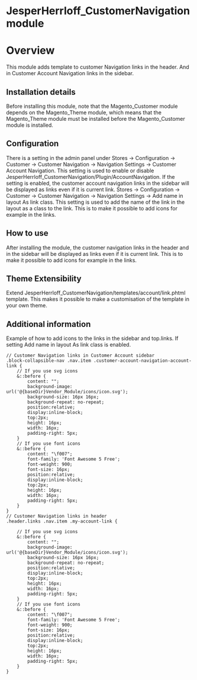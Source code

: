 # JesperHerrloff_CustomerNavigation module

# Overview
This module adds template to customer Navigation links in the header. And in Customer Account Navigation links in the sidebar.

## Installation details
Before installing this module, note that the Magento_Customer module depends on the Magento_Theme module, 
which means that the Magento_Theme module must be installed before the Magento_Customer module is installed.

## Configuration
There is a setting in the admin panel under 
Stores -> Configuration -> Customer -> Customer Navigation -> Navigation Settings -> Customer Account Navigation. 
This setting is used to enable or disable JesperHerrloff_CustomerNavigation/Plugin/AccountNavigation.
If the setting is enabled, the customer account navigation links in the sidebar will be displayed as links even if it is current link.
Stores -> Configuration -> Customer -> Customer Navigation -> Navigation Settings -> Add name in layout As link class. 
This setting is used to add the name of the link in the layout as a class to the link. This is to make it possible to add icons for example in the links.


## How to use
After installing the module, the customer navigation links in the header and in the 
sidebar will be displayed as links even if it is current link. This is to make it possible to add icons for example in the links.

## Theme Extensibility
Extend JesperHerrloff_CustomerNavigation/templates/account/link.phtml template.
This makes it possible to make a customisation of the template in your own theme.

## Additional information
Example of how to add icons to the links in the sidebar and top.links. If setting Add name in layout As link class is enabled.
`````
// Customer Navigation links in Customer Account sidebar
.block-collapsible-nav .nav.item .customer-account-navigation-account-link {
    // If you use svg icons
    &::before {    
        content: "";
        background-image: url('@{baseDir}Vendor_Module/icons/icon.svg');
        background-size: 16px 16px;
        background-repeat: no-repeat;
        position:relative;
        display:inline-block;
        top:2px;
        height: 16px;
        width: 16px;
        padding-right: 5px;
    }
    // If you use font icons
    &::before {    
        content: "\f007";
        font-family: 'Font Awesome 5 Free';
        font-weight: 900;
        font-size: 16px;
        position:relative;
        display:inline-block;
        top:2px;
        height: 16px;
        width: 16px;
        padding-right: 5px;
    }
}
// Customer Navigation links in header
.header.links .nav.item .my-account-link {

    // If you use svg icons
    &::before {    
        content: "";
        background-image: url('@{baseDir}Vendor_Module/icons/icon.svg');
        background-size: 16px 16px;
        background-repeat: no-repeat;
        position:relative;
        display:inline-block;
        top:2px;
        height: 16px;
        width: 16px;
        padding-right: 5px;
    }
    // If you use font icons
    &::before {    
        content: "\f007";
        font-family: 'Font Awesome 5 Free';
        font-weight: 900;
        font-size: 16px;
        position:relative;
        display:inline-block;
        top:2px;
        height: 16px;
        width: 16px;
        padding-right: 5px;
    }
}
`````

